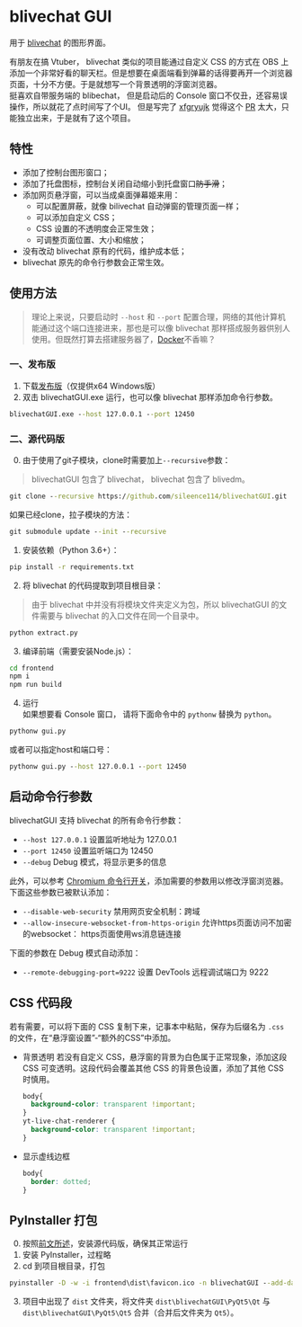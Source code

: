 # blivechat GUI

用于 [blivechat]( https://github.com/xfgryujk/blivechat ) 的图形界面。

有朋友在搞 Vtuber， blivechat 类似的项目能通过自定义 CSS 的方式在 OBS 上添加一个非常好看的聊天栏。但是想要在桌面端看到弹幕的话得要再开一个浏览器页面，十分不方便。于是就想写一个背景透明的浮窗浏览器。  
挺喜欢自带服务端的 blibechat， 但是启动后的 Console 窗口不仅丑，还容易误操作，所以就花了点时间写了个UI。 
但是写完了 [xfgryujk]( https://github.com/xfgryujk ) 觉得这个 [PR]( https://github.com/xfgryujk/blivechat/pull/50 ) 太大，只能独立出来，于是就有了这个项目。

## 特性

* 添加了控制台图形窗口；
* 添加了托盘图标，控制台关闭自动缩小到托盘窗口~~防手滑~~；
* 添加网页悬浮窗，可以当成桌面弹幕姬来用：
  * 可以配置屏蔽，就像 bilivechat 自动弹窗的管理页面一样；
  * 可以添加自定义 CSS；
  * CSS 设置的不透明度会正常生效；
  * 可调整页面位置、大小和缩放；
* 没有改动 blivechat 原有的代码，维护成本低；
* blivechat 原先的命令行参数会正常生效。

## 使用方法

> 理论上来说，只要启动时 `--host` 和 `--port` 配置合理，网络的其他计算机能通过这个端口连接进来，那也是可以像 blivechat 那样搭成服务器供别人使用。但既然打算去搭建服务器了，[Docker]( https://github.com/xfgryujk/blivechat#%E5%9B%9Bdocker%E8%87%AA%E5%BB%BA%E6%9C%8D%E5%8A%A1%E5%99%A8 )不香嘛？

### 一、发布版

1. 下载[发布版]( https://github.com/sileence114/blivechatGUI/releases )（仅提供x64 Windows版）
2. 双击 blivechatGUI.exe 运行，也可以像 blivechat 那样添加命令行参数。
  ```bat
  blivechatGUI.exe --host 127.0.0.1 --port 12450
  ```

### 二、源代码版

0. 由于使用了git子模块，clone时需要加上`--recursive`参数：
  > blivechatGUI 包含了 blivechat， blivechat 包含了 blivedm。
  ```bat
  git clone --recursive https://github.com/sileence114/blivechatGUI.git
  ```
  如果已经clone，拉子模块的方法：
  ```bat
  git submodule update --init --recursive
  ```
1. 安装依赖（Python 3.6+）：
  ```bat
  pip install -r requirements.txt
  ```
2. 将 blivechat 的代码提取到项目根目录：
  > 由于 blivechat 中并没有将模块文件夹定义为包，所以 blivechatGUI 的文件需要与 blivechat 的入口文件在同一个目录中。
  ```bat
  python extract.py
  ```
3. 编译前端（需要安装Node.js）：
  ```bat
  cd frontend
  npm i
  npm run build
  ```
4. 运行  
如果想要看 Console 窗口， 请将下面命令中的 `pythonw` 替换为 `python`。
  ```bat
  pythonw gui.py
  ```
或者可以指定host和端口号：
  ```bat
  pythonw gui.py --host 127.0.0.1 --port 12450
  ```

## 启动命令行参数

blivechatGUI 支持 blivechat 的所有命令行参数：

* `--host 127.0.0.1` 设置监听地址为 127.0.0.1
* `--port 12450` 设置监听端口为 12450
* `--debug` Debug 模式，将显示更多的信息

此外，可以参考 [Chromium 命令行开关]( https://peter.sh/experiments/chromium-command-line-switches/ )，添加需要的参数用以修改浮窗浏览器。  
下面这些参数已被默认添加：  

* `--disable-web-security` 禁用网页安全机制：跨域
* `--allow-insecure-websocket-from-https-origin` 允许https页面访问不加密的websocket： https页面使用ws消息链连接

下面的参数在 Debug 模式自动添加：

* `--remote-debugging-port=9222` 设置 DevTools 远程调试端口为 9222

## CSS 代码段

若有需要，可以将下面的 CSS 复制下来，记事本中粘贴，保存为后缀名为 `.css` 的文件，在“悬浮窗设置”-“额外的CSS”中添加。

* 背景透明
若没有自定义 CSS，悬浮窗的背景为白色属于正常现象，添加这段 CSS 可变透明。这段代码会覆盖其他 CSS 的背景色设置，添加了其他 CSS 时慎用。
  ```css
  body{
    background-color: transparent !important;
  }
  yt-live-chat-renderer {
    background-color: transparent !important;
  }
  ```
* 显示虚线边框
  ```css
  body{
    border: dotted;
  }
  ```

## PyInstaller 打包

0. 按照[前文所述]( https://github.com/sileence114/blivechatGUI#%E4%BA%8C%E6%BA%90%E4%BB%A3%E7%A0%81%E7%89%88 )，安装源代码版，确保其正常运行
1. 安装 PyInstaller，过程略
2. cd 到项目根目录，打包
 ```bat
 pyinstaller -D -w -i frontend\dist\favicon.ico -n blivechatGUI --add-data=".\data\*;.\data" --add-data=".\frontend\dist;.\frontend\dist" --add-data=".\log;.\log" gui.py
 ```
3. 项目中出现了 `dist` 文件夹，将文件夹 `dist\blivechatGUI\PyQt5\Qt` 与 `dist\blivechatGUI\PyQt5\Qt5` 合并（合并后文件夹为 `Qt5`）。 
